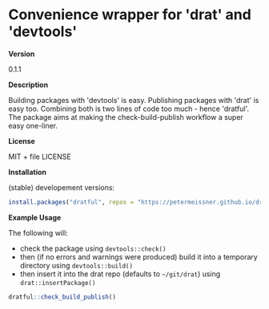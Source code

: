 
Convenience wrapper for 'drat' and 'devtools'
=============================================

**Version**

0.1.1

**Description**

Building packages with 'devtools' is easy. Publishing packages with 'drat' is easy too. Combining both is two lines of code too much - hence 'dratful'. The package aims at making the check-build-publish workflow a super easy one-liner.

**License**

MIT + file LICENSE

**Installation**

(stable) developement versions:

``` r
install.packages("dratful", repos = "https://petermeissner.github.io/drat/")
```

**Example Usage**

The following will:

-   check the package using `devtools::check()`
-   then (if no errors and warnings were produced) build it into a temporary directory using `devtools::build()`
-   then insert it into the drat repo (defaults to `~/git/drat`) using `drat::insertPackage()`

``` r
dratful::check_build_publish()
```
